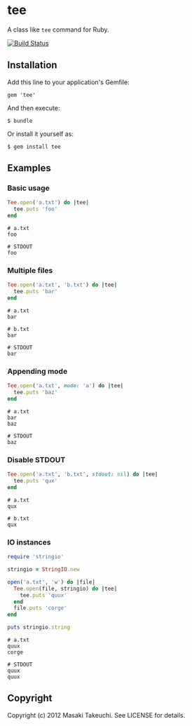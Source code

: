 tee
===

A class like `tee` command for Ruby.

[![Build Status](https://secure.travis-ci.org/m4i/tee.png)](http://travis-ci.org/m4i/tee)


Installation
------------

Add this line to your application's Gemfile:

    gem 'tee'

And then execute:

    $ bundle

Or install it yourself as:

    $ gem install tee


Examples
--------

### Basic usage

```ruby
Tee.open('a.txt') do |tee|
  tee.puts 'foo'
end
```

```
# a.txt
foo

# STDOUT
foo
```

### Multiple files

```ruby
Tee.open('a.txt', 'b.txt') do |tee|
  tee.puts 'bar'
end
```

```
# a.txt
bar

# b.txt
bar

# STDOUT
bar
```

### Appending mode

```ruby
Tee.open('a.txt', mode: 'a') do |tee|
  tee.puts 'baz'
end
```

```
# a.txt
bar
baz

# STDOUT
baz
```

### Disable STDOUT

```ruby
Tee.open('a.txt', 'b.txt', stdout: nil) do |tee|
  tee.puts 'qux'
end
```

```
# a.txt
qux

# b.txt
qux
```

### IO instances

```ruby
require 'stringio'

stringio = StringIO.new

open('a.txt', 'w') do |file|
  Tee.open(file, stringio) do |tee|
    tee.puts 'quux'
  end
  file.puts 'corge'
end

puts stringio.string
```

```
# a.txt
quux
corge

# STDOUT
quux
quux
```


Copyright
---------

Copyright (c) 2012 Masaki Takeuchi. See LICENSE for details.
